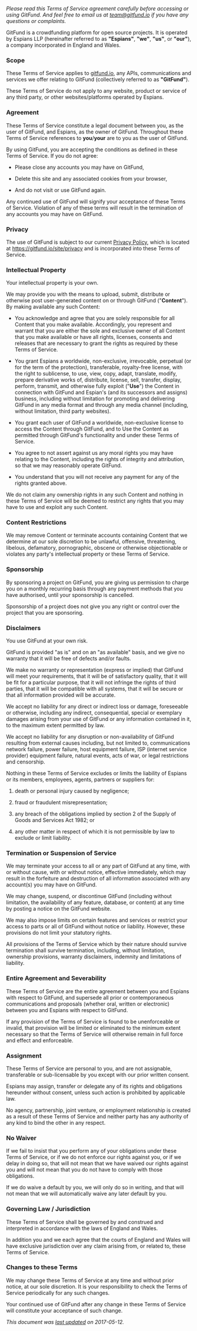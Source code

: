 *Please read this Terms of Service agreement carefully before accessing or using
GitFund. And feel free to email us at team@gitfund.io if you have any
questions or complaints.*

GitFund is a crowdfunding platform for open source projects. It is operated by
Espians LLP (hereinafter referred to as **"Espians"**, **"we"**, **"us"**, or
**"our"**), a company incorporated in England and Wales.

### Scope

These Terms of Service applies to [gitfund.io](https://gitfund.io), any APIs,
communications and services we offer relating to GitFund (collectively referred
to as **"GitFund"**).

These Terms of Service do not apply to any website, product or service of any
third party, or other websites/platforms operated by Espians.

### Agreement

These Terms of Service constitute a legal document between you, as the user of
GitFund, and Espians, as the owner of GitFund. Throughout these Terms of Service
references to **you**/**your** are to you as the user of GitFund.

By using GitFund, you are accepting the conditions as defined in these Terms of
Service. If you do not agree:

* Please close any accounts you may have on GitFund,

* Delete this site and any associated cookies from your browser,

* And do not visit or use GitFund again.

Any continued use of GitFund will signify your acceptance of these Terms of
Service. Violation of any of these terms will result in the termination of any
accounts you may have on GitFund.

### Privacy

The use of GitFund is subject to our current [Privacy Policy], which is located
at https://gitfund.io/site/privacy and is incorporated into these Terms of
Service.

### Intellectual Property

Your intellectual property is your own.

We may provide you with the means to upload, submit, distribute or otherwise
post user-generated content on or through GitFund ("**Content**"). By making
available any such Content:

* You acknowledge and agree that you are solely responsible for all Content that
  you make available. Accordingly, you represent and warrant that you are either
  the sole and exclusive owner of all Content that you make available or have
  all rights, licenses, consents and releases that are necessary to grant the
  rights as required by these Terms of Service.

* You grant Espians a worldwide, non-exclusive, irrevocable, perpetual (or for
  the term of the protection), transferable, royalty-free license, with the
  right to sublicense, to use, view, copy, adapt, translate, modify, prepare
  derivative works of, distribute, license, sell, transfer, display, perform,
  transmit, and otherwise fully exploit ("**Use**") the Content in connection
  with GitFund and Espian's (and its successors and assigns) business, including
  without limitation for promoting and delivering GitFund in any media format
  and through any media channel (including, without limitation, third party
  websites).

* You grant each user of GitFund a worldwide, non-exclusive license to access
  the Content through GitFund, and to Use the Content as permitted through
  GitFund's functionality and under these Terms of Service.

* You agree to not assert against us any moral rights you may have relating to
  the Content, including the rights of integrity and attribution, so that we may
  reasonably operate GitFund.

* You understand that you will not receive any payment for any of the rights
  granted above.

We do not claim any ownership rights in any such Content and nothing in these
Terms of Service will be deemed to restrict any rights that you may have to use
and exploit any such Content.

### Content Restrictions

We may remove Content or terminate accounts containing Content that we determine
at our sole discretion to be unlawful, offensive, threatening, libelous,
defamatory, pornographic, obscene or otherwise objectionable or violates any
party's intellectual property or these Terms of Service.

### Sponsorship

By sponsoring a project on GitFund, you are giving us permission to charge you
on a monthly recurring basis through any payment methods that you have
authorised, until your sponsorship is cancelled.

Sponsorship of a project does not give you any right or control over the project
that you are sponsoring.

### Disclaimers

You use GitFund at your own risk.

GitFund is provided "as is" and on an "as available" basis, and we give no
warranty that it will be free of defects and/or faults.

We make no warranty or representation (express or implied) that GitFund will
meet your requirements, that it will be of satisfactory quality, that it will be
fit for a particular purpose, that it will not infringe the rights of third
parties, that it will be compatible with all systems, that it will be secure or
that all information provided will be accurate.

We accept no liability for any direct or indirect loss or damage, foreseeable or
otherwise, including any indirect, consequential, special or exemplary damages
arising from your use of GitFund or any information contained in it, to the
maximum extent permitted by law.

We accept no liability for any disruption or non-availability of GitFund
resulting from external causes including, but not limited to, communications
network failure, power failure, host equipment failure, ISP (internet service
provider) equipment failure, natural events, acts of war, or legal restrictions
and censorship.

Nothing in these Terms of Service excludes or limits the liability of Espians
or its members, employees, agents, partners or suppliers for:

1. death or personal injury caused by negligence;

2. fraud or fraudulent misrepresentation;

3. any breach of the obligations implied by section 2 of the Supply of Goods and
   Services Act 1982; or

4. any other matter in respect of which it is not permissible by law to exclude
   or limit liability.

### Termination or Suspension of Service

We may terminate your access to all or any part of GitFund at any time, with or
without cause, with or without notice, effective immediately, which may result
in the forfeiture and destruction of all information associated with any
account(s) you may have on GitFund.

We may change, suspend, or discontinue GitFund (including without limitation,
the availability of any feature, database, or content) at any time by posting a
notice on the GitFund website.

We may also impose limits on certain features and services or restrict your
access to parts or all of GitFund without notice or liability. However, these
provisions do not limit your statutory rights.

All provisions of the Terms of Service which by their nature should survive
termination shall survive termination, including, without limitation, ownership
provisions, warranty disclaimers, indemnity and limitations of liability.

### Entire Agreement and Severability

These Terms of Service are the entire agreement between you and Espians with
respect to GitFund, and supersede all prior or contemporaneous communications
and proposals (whether oral, written or electronic) between you and Espians with
respect to GitFund.

If any provision of the Terms of Service is found to be unenforceable or
invalid, that provision will be limited or eliminated to the minimum extent
necessary so that the Terms of Service will otherwise remain in full force and
effect and enforceable.

### Assignment

These Terms of Service are personal to you, and are not assignable, transferable
or sub-licensable by you except with our prior written consent.

Espians may assign, transfer or delegate any of its rights and obligations
hereunder without consent, unless such action is prohibited by applicable law.

No agency, partnership, joint venture, or employment relationship is created as
a result of these Terms of Service and neither party has any authority of any
kind to bind the other in any respect.

### No Waiver

If we fail to insist that you perform any of your obligations under these Terms
of Service, or if we do not enforce our rights against you, or if we delay in
doing so, that will not mean that we have waived our rights against you and will
not mean that you do not have to comply with those obligations.

If we do waive a default by you, we will only do so in writing, and that will
not mean that we will automatically waive any later default by you.

### Governing Law / Jurisdiction

These Terms of Service shall be governed by and construed and interpreted in
accordance with the laws of England and Wales.

In addition you and we each agree that the courts of England and Wales will have
exclusive jurisdiction over any claim arising from, or related to, these Terms
of Service.

### Changes to these Terms

We may change these Terms of Service at any time and without prior notice, at
our sole discretion. It is your responsibility to check the Terms of Service
periodically for any such changes.

Your continued use of GitFund after any change in these Terms of Service will
constitute your acceptance of such change.

*This document was [last updated][revisions] on 2017-05-12.*

[Privacy Policy]: /site/privacy
[revisions]: https://github.com/tav/gitfund/commits/master/mvp/app/page/terms.md

